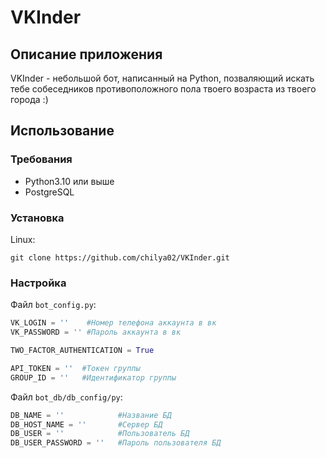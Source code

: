 # VKInder
## Описание приложения
VKInder - небольшой бот, написанный на Python, позваляющий искать тебе собеседников противоположного пола твоего возраста из твоего города :)

## Использование 
### Требования
* Python3.10 или выше
* PostgreSQL
### Установка

Linux:
```
git clone https://github.com/chilya02/VKInder.git
```
### Настройка
Файл `bot_config.py`:
```Python
VK_LOGIN = ''    #Номер телефона аккаунта в вк
VK_PASSWORD = '' #Пароль аккаунта в вк

TWO_FACTOR_AUTHENTICATION = True

API_TOKEN = ''  #Токен группы
GROUP_ID = ''   #Идентификатор группы
```

Файл `bot_db/db_config/py`:
```Python
DB_NAME = ''            #Название БД
DB_HOST_NAME = ''       #Сервер БД
DB_USER = ''            #Пользователь БД
DB_USER_PASSWORD = ''   #Пароль пользователя БД
```
